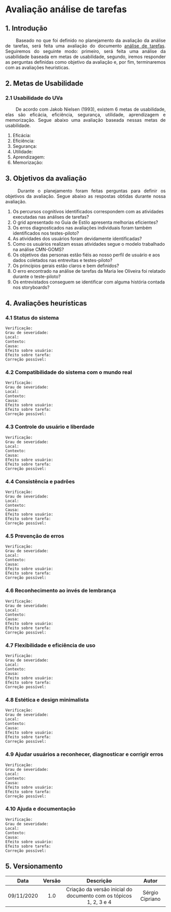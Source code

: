 # Avaliação análise de tarefas

## 1. Introdução

<p align="justify"> &emsp;&emsp; Baseado no que foi definido no planejamento da avaliação da análise de tarefas, será feita uma avaliação do documento <a href="https://interacao-humano-computador.github.io/2020.1-UVaJudge/entrega_2/analise_tarefas/">análise de tarefas</a>. Seguiremos do seguinte modo: primeiro, será feita uma análise da usabilidade baseada em metas de usabilidade, segundo, iremos responder as perguntas definidas como objetivo da avaliação e, por fim, terminaremos com as avaliações heurísticas.</p>

## 2. Metas de Usabilidade

### 2.1 Usabilidade do UVa

<p align="justify"> &emsp;&emsp; De acordo com Jakob Nielsen (1993), existem 6 metas de usabilidade, elas são eficácia, eficiência, segurança, utilidade, aprendizagem e memorização. Segue abaixo uma avaliação baseada nessas metas de usabilidade.</p>

1. Eficácia:
2. Eficiência:
3. Segurança:
4. Utilidade:
5. Aprendizagem:
6. Memorização:

## 3. Objetivos da avaliação

<p align="justify"> &emsp;&emsp; Durante o planejamento foram feitas perguntas para definir os objetivos da avaliação. Segue abaixo as respostas obtidas durante nossa avaliação.</p>

1. Os percursos cognitivos identificados correspondem com as atividades executadas nas análises de tarefas?
2. O grid apresentado no Guia de Estilo apresenta melhorias eficientes?
3. Os erros diagnosticados nas avaliações individuais foram também identificados nos testes-piloto?
4. As atividades dos usuários foram devidamente identificadas?
5. Como os usuários realizam essas atividades segue o modelo trabalhado na análise CMN-GOMS?
6. Os objetivos das personas estão fiéis ao nosso perfil de usuário e aos dados coletados nas entrevitas e testes-piloto?
7. Os princípios gerais estão claros e bem definidos?
8. O erro encontrado na análise de tarefas da Maria lee Oliveira foi relatado durante o teste-piloto?
9. Os entrevistados conseguem se identificar com alguma história contada nos storyboards?

## 4. Avaliações heurísticas

### 4.1 Status do sistema

```
Verificação:          
Grau de severidade:   
Local:                
Contexto:             
Causa:                
Efeito sobre usuário: 
Efeito sobre tarefa:  
Correção possível:    
```

### 4.2 Compatibilidade do sistema com o mundo real

```
Verificação:          
Grau de severidade:   
Local:                
Contexto:             
Causa:                
Efeito sobre usuário: 
Efeito sobre tarefa:  
Correção possível:    
```

### 4.3 Controle do usuário e liberdade

```
Verificação:          
Grau de severidade:   
Local:                
Contexto:             
Causa:                
Efeito sobre usuário: 
Efeito sobre tarefa:  
Correção possível:    
```

### 4.4 Consistência e padrões

```
Verificação:          
Grau de severidade:   
Local:                
Contexto:             
Causa:                
Efeito sobre usuário: 
Efeito sobre tarefa:  
Correção possível:    
```

### 4.5 Prevenção de erros

```
Verificação:          
Grau de severidade:   
Local:                
Contexto:             
Causa:                
Efeito sobre usuário: 
Efeito sobre tarefa:  
Correção possível:    
```

### 4.6 Reconhecimento ao invés de lembrança

```
Verificação:          
Grau de severidade:   
Local:                
Contexto:             
Causa:                
Efeito sobre usuário: 
Efeito sobre tarefa:  
Correção possível:    
```

### 4.7 Flexibilidade e eficiência de uso

```
Verificação:          
Grau de severidade:   
Local:                
Contexto:             
Causa:                
Efeito sobre usuário: 
Efeito sobre tarefa:  
Correção possível:    
```

### 4.8 Estética e design minimalista

```
Verificação:          
Grau de severidade:   
Local:                
Contexto:             
Causa:                
Efeito sobre usuário: 
Efeito sobre tarefa:  
Correção possível:    
```

### 4.9 Ajudar usuários a reconhecer, diagnosticar e corrigir erros

```
Verificação:          
Grau de severidade:   
Local:                
Contexto:             
Causa:                
Efeito sobre usuário: 
Efeito sobre tarefa:  
Correção possível:    
```

### 4.10 Ajuda e documentação

```
Verificação:          
Grau de severidade:   
Local:                
Contexto:             
Causa:                
Efeito sobre usuário: 
Efeito sobre tarefa:  
Correção possível:    
```

## 5. Versionamento

|Data|Versão|Descrição|Autor|
|:-:|:-:|:-:|:-:|
|09/11/2020|1.0|Criação da versão inicial do documento com os tópicos 1, 2, 3 e 4|Sérgio Cipriano|